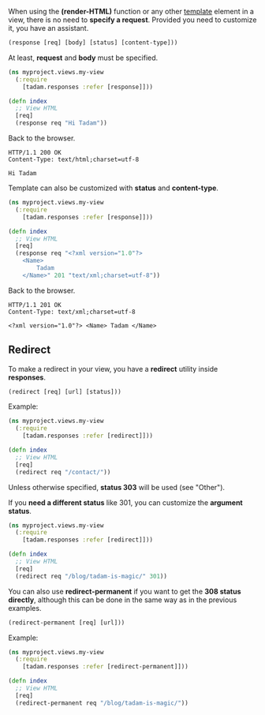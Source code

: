 When using the **(render-HTML)** function or any other [template](#templates) element in a view, there is no need to **specify a request**. Provided you need to customize it, you have an assistant.

``` clojure
(response [req] [body] [status] [content-type]))
```

At least, **request** and **body** must be specified.

``` clojure
(ns myproject.views.my-view
  (:require
    [tadam.responses :refer [response]]))

(defn index
  ;; View HTML
  [req]
  (response req "Hi Tadam"))
```

Back to the browser.

``` shell
HTTP/1.1 200 OK
Content-Type: text/html;charset=utf-8

Hi Tadam
```

Template can also be customized with **status** and **content-type**.

``` clojure
(ns myproject.views.my-view
  (:require
    [tadam.responses :refer [response]]))

(defn index
  ;; View HTML
  [req]
  (response req "<?xml version="1.0"?>
    <Name>
        Tadam
    </Name>" 201 "text/xml;charset=utf-8"))
```

Back to the browser.

``` shell
HTTP/1.1 201 OK
Content-Type: text/xml;charset=utf-8

<?xml version="1.0"?> <Name> Tadam </Name>
```

## Redirect

To make a redirect in your view, you have a **redirect** utility inside **responses**.

``` clojure
(redirect [req] [url] [status]))
```

Example:

``` clojure
(ns myproject.views.my-view
  (:require
    [tadam.responses :refer [redirect]]))

(defn index
  ;; View HTML
  [req]
  (redirect req "/contact/"))
```

Unless otherwise specified, **status 303** will be used (see "Other").

If you **need a different status** like 301, you can customize the **argument status**.

``` clojure
(ns myproject.views.my-view
  (:require
    [tadam.responses :refer [redirect]]))

(defn index
  ;; View HTML
  [req]
  (redirect req "/blog/tadam-is-magic/" 301))
```

You can also use **redirect-permanent** if you want to get the **308 status directly**, although this can be done in the same way as in the previous examples.

``` clojure
(redirect-permanent [req] [url]))
```

Example:

``` clojure
(ns myproject.views.my-view
  (:require
    [tadam.responses :refer [redirect-permanent]]))

(defn index
  ;; View HTML
  [req]
  (redirect-permanent req "/blog/tadam-is-magic/"))
```
